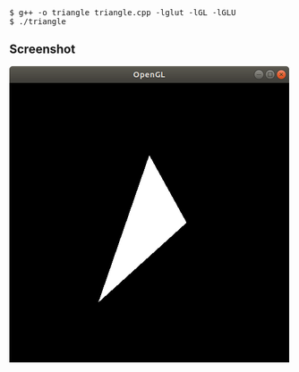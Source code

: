 
<pre>
$ g++ -o triangle triangle.cpp -lglut -lGL -lGLU
$ ./triangle
</pre>

Screenshot
----
![example](./img/test1.png)
